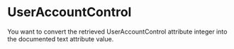 # UserAccountControl
You want to convert the retrieved UserAccountControl attribute integer into the documented text attribute value.
